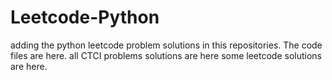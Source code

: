 # Leetcode-Python
adding the python leetcode problem solutions in this repositories. 
The code files are here.
all CTCI problems solutions are here
some leetcode solutions are here.




























































































































































































































































































































































































































































































































































































































































































































































































































































































































































































































































































































































































































